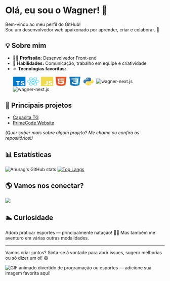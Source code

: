 # Olá, eu sou o Wagner! 👋

Bem-vindo ao meu perfil do GitHub!  
Sou um desenvolvedor web apaixonado por aprender, criar e colaborar. 🚀

## 💡 Sobre mim

- 👨‍💻 **Profissão:** Desenvolvedor Front-end
- 🎨 **Habilidades:** Comunicação, trabalho em equipe e criatividade
- ⚛️ **Tecnologias favoritas:** <div style="display: inline_block"><br>
  <img align="center" alt="wagner-Ts" height="30" width="40" src="https://raw.githubusercontent.com/devicons/devicon/master/icons/typescript/typescript-plain.svg">
  <img align="center" alt="wagner-React" height="30" width="40" src="https://raw.githubusercontent.com/devicons/devicon/master/icons/react/react-original.svg">
  <img align="center" alt="wagner-Js" height="30" width="40" src="https://raw.githubusercontent.com/devicons/devicon/master/icons/javascript/javascript-plain.svg">
  <img align="center" alt="wagner-HTML" height="30" width="40" src="https://raw.githubusercontent.com/devicons/devicon/master/icons/html5/html5-original.svg">
  <img align="center" alt="wagner-CSS" height="30" width="40" src="https://raw.githubusercontent.com/devicons/devicon/master/icons/css3/css3-original.svg">
  <img align="center" alt="wagner-Python" height="30" width="40" src="https://raw.githubusercontent.com/devicons/devicon/master/icons/python/python-original.svg">
  <img align="center" alt="wagner-next.js" height="30" width="40" src="https://img.icons8.com/?size=100&id=MWiBjkuHeMVq&format=png&color=000000">
  <img align="center" alt="wagner-next.js" height="30" width="40" src="https://github.com/user-attachments/assets/3b7026de-9d0d-4839-a602-d486d02b9c6f">
</div>

## 🚀 Principais projetos

- [Capacita TG](https://github.com/wagnerxv/Capacita-TG.git)  
- [PrimeCode Website](https://primecodeso.vercel.app/)

*(Quer saber mais sobre algum projeto? Me chame ou confira os repositórios!)*

## 📊 Estatísticas

![Anurag's GitHub stats](https://github-readme-stats.vercel.app/api?username=wagnerxv&show_icons=true&theme=radical)
[![Top Langs](https://github-readme-stats.vercel.app/api/top-langs/?username=wagnerxv&layout=donut&theme=radical)](https://github.com/wagnerxv/github-readme-stats)

## 🌎 Vamos nos conectar?

  <a href="https://instagram.com/wagner.nsci" target="_blank"><img src="https://img.shields.io/badge/-Instagram-%23E4405F?style=for-the-badge&logo=instagram&logoColor=white" target="_blank"></a>

## 🏊 Curiosidade

Adoro praticar esportes — principalmente natação! 🏊‍♂️ Mas também me aventuro em várias outras modalidades.

---

Vamos criar juntos? Sinta-se à vontade para abrir issues, sugerir melhorias ou só dizer um oi! 😄

![GIF animado divertido de programação ou esportes — adicione sua imagem favorita aqui!](https://media.giphy.com/media/26tn33aiTi1jkl6H6/giphy.gif)
